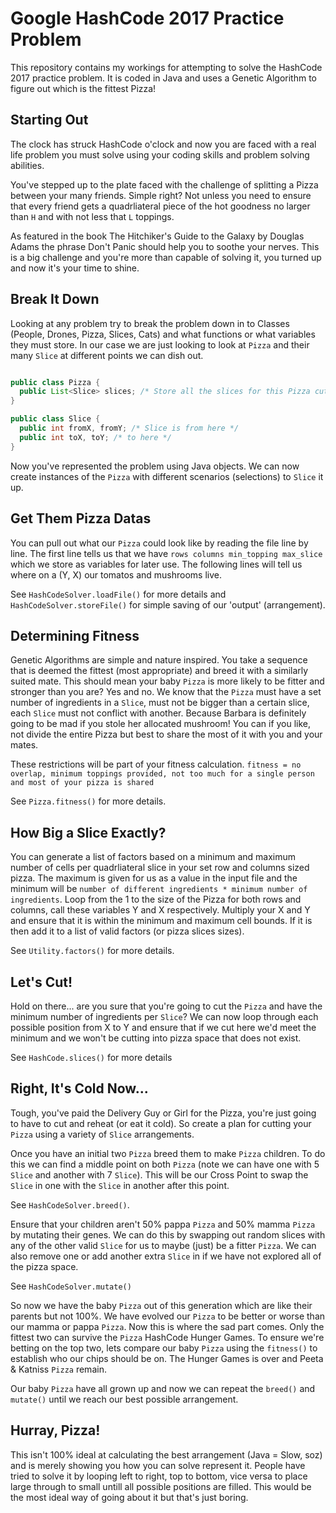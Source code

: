 # Google HashCode 2017 Practice Problem

This repository contains my workings for attempting to solve the HashCode 2017 practice problem.
It is coded in Java and uses a Genetic Algorithm to figure out which is the fittest Pizza!

## Starting Out

The clock has struck HashCode o'clock and now you are faced with a real life problem you must solve using your coding skills and problem solving abilities.

You've stepped up to the plate faced with the challenge of splitting a Pizza between your many friends. Simple right?
Not unless you need to ensure that every friend gets a quadrliateral piece of the hot goodness no larger than `H` and with not less that `L` toppings.

As featured in the book The Hitchiker's Guide to the Galaxy by Douglas Adams the phrase Don't Panic should help you to soothe your nerves.
This is a big challenge and you're more than capable of solving it, you turned up and now it's your time to shine.

## Break It Down

Looking at any problem try to break the problem down in to Classes (People, Drones, Pizza, Slices, Cats) and what functions or what variables they must store.
In our case we are just looking to look at `Pizza` and their many `Slice` at different points we can dish out.

```java

public class Pizza {
  public List<Slice> slices; /* Store all the slices for this Pizza cutting scenario */
}

public class Slice {
  public int fromX, fromY; /* Slice is from here */
  public int toX, toY; /* to here */
}

```

Now you've represented the problem using Java objects.
We can now create instances of the `Pizza` with different scenarios (selections) to `Slice` it up.

## Get Them Pizza Datas

You can pull out what our `Pizza` could look like by reading the file line by line.
The first line tells us that we have `rows columns min_topping max_slice` which we store as variables for later use.
The following lines will tell us where on a (Y, X) our tomatos and mushrooms live.

See `HashCodeSolver.loadFile()` for more details and `HashCodeSolver.storeFile()` for simple saving of our 'output' (arrangement).

## Determining Fitness

Genetic Algorithms are simple and nature inspired.
You take a sequence that is deemed the fittest (most appropriate) and breed it with a similarly suited mate.
This should mean your baby `Pizza` is more likely to be fitter and stronger than you are? Yes and no.
We know that the `Pizza` must have a set number of ingredients in a `Slice`, must not be bigger than a certain slice, each `Slice` must not conflict with another.
Because Barbara is definitely going to be mad if you stole her allocated mushroom!
You can if you like, not divide the entire Pizza but best to share the most of it with you and your mates.

These restrictions will be part of your fitness calculation.
`fitness = no overlap, minimum toppings provided, not too much for a single person and most of your pizza is shared`

See `Pizza.fitness()` for more details.

## How Big a Slice Exactly?

You can generate a list of factors based on a minimum and maximum number of cells per quadrliateral slice in your set row and columns sized pizza.
The maximum is given for us as a value in the input file and the minimum will be `number of different ingredients * minimum number of ingredients`.
Loop from the 1 to the size of the Pizza for both rows and columns, call these variables Y and X respectively.
Multiply your X and Y and ensure that it is within the minimum and maximum cell bounds.
If it is then add it to a list of valid factors (or pizza slices sizes).

See `Utility.factors()` for more details.

## Let's Cut!

Hold on there... are you sure that you're going to cut the `Pizza` and have the minimum number of ingredients per `Slice`?
We can now loop through each possible position from X to Y and ensure that if we cut here we'd meet the minimum and we won't be cutting into pizza space that does not exist.

See `HashCode.slices()` for more details

## Right, It's Cold Now...

Tough, you've paid the Delivery Guy or Girl for the Pizza, you're just going to have to cut and reheat (or eat it cold).
So create a plan for cutting your `Pizza` using a variety of `Slice` arrangements.

Once you have an initial two `Pizza` breed them to make `Pizza` children.
To do this we can find a middle point on both `Pizza` (note we can have one with 5 `Slice` and another with 7 `Slice`).
This will be our Cross Point to swap the `Slice` in one with the `Slice` in another after this point.

See `HashCodeSolver.breed()`.

Ensure that your children aren't 50% pappa `Pizza` and 50% mamma `Pizza` by mutating their genes.
We can do this by swapping out random slices with any of the other valid `Slice` for us to maybe (just) be a fitter `Pizza`.
We can also remove one or add another extra `Slice` in if we have not explored all of the pizza space.

See `HashCodeSolver.mutate()`

So now we have the baby `Pizza` out of this generation which are like their parents but not 100%.
We have evolved our `Pizza` to be better or worse than our mamma or pappa `Pizza`.
Now this is where the sad part comes. Only the fittest two can survive the `Pizza` HashCode Hunger Games.
To ensure we're betting on the top two, lets compare our baby `Pizza` using the `fitness()` to establish who our chips should be on.
The Hunger Games is over and Peeta & Katniss `Pizza` remain.

Our baby `Pizza` have all grown up and now we can repeat the `breed()` and `mutate()` until we reach our best possible arrangement.

## Hurray, Pizza!

This isn't 100% ideal at calculating the best arrangement (Java = Slow, soz) and is merely showing you how you can solve represent it.
People have tried to solve it by looping left to right, top to bottom, vice versa to place large through to small untill all possible positions are filled.
This would be the most ideal way of going about it but that's just boring.